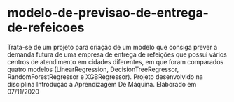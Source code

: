 # modelo-de-previsao-de-entrega-de-refeicoes
Trata-se de um projeto para criação de um modelo que consiga prever a demanda futura de uma empresa de entrega de refeições que possui vários centros de atendimento em cidades diferentes, em que foram comparados quatro modelos (LinearRegression, DecisionTreeRegressor, RandomForestRegressor e XGBRegressor).  Projeto desenvolvido na disciplina Introdução à Aprendizagem De Máquina.  Elaborado em 07/11/2020
